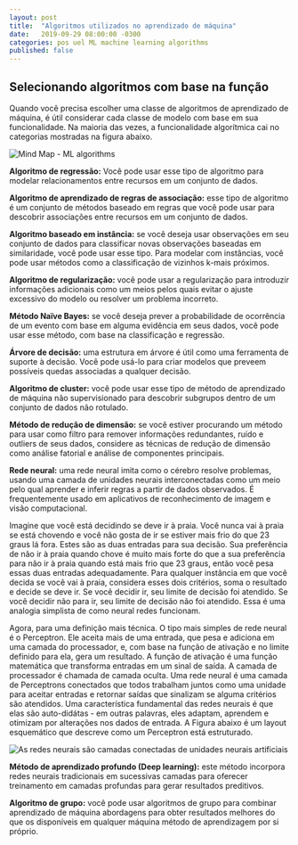 ```yaml
---
layout: post
title:  "Algoritmos utilizados no aprendizado de máquina"
date:   2019-09-29 08:00:00 -0300
categories: pos uel ML machine learning algorithms
published: false
---
```

## Selecionando algoritmos com base na função

Quando você precisa escolher uma classe de algoritmos de aprendizado de máquina, é útil considerar cada classe de modelo com base em sua funcionalidade. Na maioria das vezes, a funcionalidade algorítmica cai no categorias mostradas na figura abaixo. 

![Mind Map - ML algorithms](/pos-uel-big-data/fundamentos-big-data-2/images/mind_map.png "Mind Map - ML algorithms")

**Algoritmo de regressão:** Você pode usar esse tipo de algoritmo para modelar relacionamentos entre
recursos em um conjunto de dados. 

**Algoritmo de aprendizado de regras de associação:** esse tipo de algoritmo é um conjunto de métodos baseado em regras que você pode usar para descobrir associações entre recursos em um conjunto de dados.

**Algoritmo baseado em instância:** se você deseja usar observações em seu conjunto de dados para classificar novas observações baseadas em similaridade, você pode usar esse tipo. Para modelar com instâncias, você pode usar métodos como a classificação de vizinhos k-mais próximos.

**Algoritmo de regularização:** você pode usar a regularização para introduzir informações adicionais como um meios pelos quais evitar o ajuste excessivo do modelo ou resolver um problema incorreto.

**Método Naïve Bayes:** se você deseja prever a probabilidade de ocorrência de um evento com base em alguma evidência em seus dados, você pode usar esse método, com base na classificação e regressão.

**Árvore de decisão:** uma estrutura em árvore é útil como uma ferramenta de suporte à decisão. Você pode usá-lo para criar modelos que preveem possíveis quedas associadas a qualquer decisão.

**Algoritmo de cluster:** você pode usar esse tipo de método de aprendizado de máquina não supervisionado para descobrir subgrupos dentro de um conjunto de dados não rotulado.

**Método de redução de dimensão:** se você estiver procurando um método para usar como filtro para remover informações redundantes, ruído e outliers de seus dados, considere as técnicas de redução de dimensão como análise fatorial e análise de componentes principais. 

**Rede neural:**  uma rede neural imita como o cérebro resolve problemas, usando uma camada de unidades neurais interconectadas como um meio pelo qual aprender e inferir regras a partir de dados observados.  É frequentemente usado em aplicativos de reconhecimento de imagem e visão computacional.

Imagine que você está decidindo se deve ir à praia. Você nunca vai à praia se
está chovendo e você não gosta de ir se estiver mais frio do que 23 graus lá fora. Estes
são as duas entradas para sua decisão. Sua preferência de não ir à praia quando chove é
muito mais forte do que a sua preferência para não ir à praia quando está mais frio que 23 graus, então
você pesa essas duas entradas adequadamente. Para qualquer instância em que você decida se
você vai à praia, considera esses dois critérios, soma o resultado e decide
se deve ir. Se você decidir ir, seu limite de decisão foi atendido. Se você decidir não
para ir, seu limite de decisão não foi atendido. Essa é uma analogia simplista de como neural
redes funcionam.

Agora, para uma definição mais técnica. O tipo mais simples de rede neural é o
Perceptron. Ele aceita mais de uma entrada, que pesa e adiciona em uma camada do processador,
e, com base na função de ativação e no limite definido para ela, gera um resultado. 
A função de ativação é uma função matemática que transforma entradas em um sinal de saída. A
camada de processador é chamada de camada oculta. Uma rede neural é uma camada de Perceptrons conectados
que todos trabalham juntos como uma unidade para aceitar entradas e retornar saídas que sinalizam se alguma
critérios são atendidos. Uma característica fundamental das redes neurais é que elas são auto-didátas - em outras palavras,
eles adaptam, aprendem e otimizam por alterações nos dados de entrada. A Figura abaixo é um layout esquemático que
descreve como um Perceptron está estruturado.

![As redes neurais são camadas conectadas de unidades neurais artificiais](/pos-uel-big-data/fundamentos-big-data-2/images/figura4-3.png "As redes neurais são camadas conectadas de unidades neurais artificiais")


**Método de aprendizado profundo (Deep learning):** este método incorpora redes neurais tradicionais em sucessivas camadas
para oferecer treinamento em camadas profundas para gerar resultados preditivos.

**Algoritmo de grupo:** você pode usar algoritmos de grupo para combinar aprendizado de máquina
abordagens para obter resultados melhores do que os disponíveis em qualquer máquina
método de aprendizagem por si próprio.

